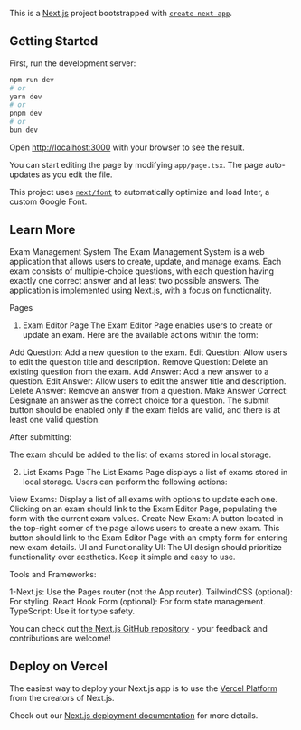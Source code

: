 This is a [Next.js](https://nextjs.org/) project bootstrapped with [`create-next-app`](https://github.com/vercel/next.js/tree/canary/packages/create-next-app).

## Getting Started

First, run the development server:

```bash
npm run dev
# or
yarn dev
# or
pnpm dev
# or
bun dev
```

Open [http://localhost:3000](http://localhost:3000) with your browser to see the result.

You can start editing the page by modifying `app/page.tsx`. The page auto-updates as you edit the file.

This project uses [`next/font`](https://nextjs.org/docs/basic-features/font-optimization) to automatically optimize and load Inter, a custom Google Font.

## Learn More

Exam Management System
The Exam Management System is a web application that allows users to create, update, and manage exams. Each exam consists of multiple-choice questions, with each question having exactly one correct answer and at least two possible answers. The application is implemented using Next.js, with a focus on functionality.

Pages
1. Exam Editor Page
The Exam Editor Page enables users to create or update an exam. Here are the available actions within the form:

Add Question: Add a new question to the exam.
Edit Question: Allow users to edit the question title and description.
Remove Question: Delete an existing question from the exam.
Add Answer: Add a new answer to a question.
Edit Answer: Allow users to edit the answer title and description.
Delete Answer: Remove an answer from a question.
Make Answer Correct: Designate an answer as the correct choice for a question.
The submit button should be enabled only if the exam fields are valid, and there is at least one valid question.

After submitting:

The exam should be added to the list of exams stored in local storage.


2. List Exams Page
The List Exams Page displays a list of exams stored in local storage. Users can perform the following actions:

View Exams: Display a list of all exams with options to update each one. Clicking on an exam should link to the Exam Editor Page, populating the form with the current exam values.
Create New Exam: A button located in the top-right corner of the page allows users to create a new exam. This button should link to the Exam Editor Page with an empty form for entering new exam details.
UI and Functionality
UI: The UI design should prioritize functionality over aesthetics. Keep it simple and easy to use.

Tools and Frameworks:

1-Next.js: Use the Pages router (not the App router).
TailwindCSS (optional): For styling.
React Hook Form (optional): For form state management.
TypeScript: Use it for type safety.


You can check out [the Next.js GitHub repository](https://github.com/vercel/next.js/) - your feedback and contributions are welcome!

## Deploy on Vercel

The easiest way to deploy your Next.js app is to use the [Vercel Platform](https://vercel.com/new?utm_medium=default-template&filter=next.js&utm_source=create-next-app&utm_campaign=create-next-app-readme) from the creators of Next.js.

Check out our [Next.js deployment documentation](https://nextjs.org/docs/deployment) for more details.
